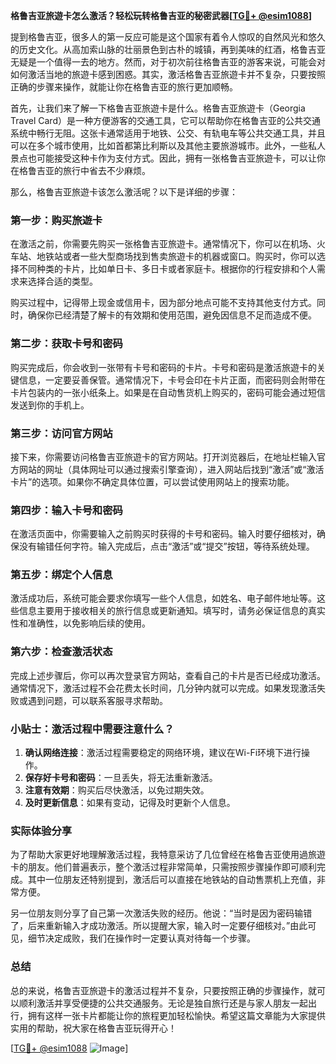 **格鲁吉亚旅遊卡怎么激活？轻松玩转格鲁吉亚的秘密武器[[TG💪+ @esim1088](https://t.me/s/esim1088)]**

提到格鲁吉亚，很多人的第一反应可能是这个国家有着令人惊叹的自然风光和悠久的历史文化。从高加索山脉的壮丽景色到古朴的城镇，再到美味的红酒，格鲁吉亚无疑是一个值得一去的地方。然而，对于初次前往格鲁吉亚的游客来说，可能会对如何激活当地的旅遊卡感到困惑。其实，激活格鲁吉亚旅遊卡并不复杂，只要按照正确的步骤来操作，就能让你在格鲁吉亚的旅行更加顺畅。

首先，让我们来了解一下格鲁吉亚旅遊卡是什么。格鲁吉亚旅遊卡（Georgia Travel Card）是一种方便游客的交通工具，它可以帮助你在格鲁吉亚的公共交通系统中畅行无阻。这张卡通常适用于地铁、公交、有轨电车等公共交通工具，并且可以在多个城市使用，比如首都第比利斯以及其他主要旅游城市。此外，一些私人景点也可能接受这种卡作为支付方式。因此，拥有一张格鲁吉亚旅遊卡，可以让你在格鲁吉亚的旅行中省去不少麻烦。

那么，格鲁吉亚旅遊卡该怎么激活呢？以下是详细的步骤：

### 第一步：购买旅遊卡

在激活之前，你需要先购买一张格鲁吉亚旅遊卡。通常情况下，你可以在机场、火车站、地铁站或者一些大型商场找到售卖旅遊卡的机器或窗口。购买时，你可以选择不同种类的卡片，比如单日卡、多日卡或者家庭卡。根据你的行程安排和个人需求来选择合适的类型。

购买过程中，记得带上现金或信用卡，因为部分地点可能不支持其他支付方式。同时，确保你已经清楚了解卡的有效期和使用范围，避免因信息不足而造成不便。

### 第二步：获取卡号和密码

购买完成后，你会收到一张带有卡号和密码的卡片。卡号和密码是激活旅遊卡的关键信息，一定要妥善保管。通常情况下，卡号会印在卡片正面，而密码则会附带在卡片包装内的一张小纸条上。如果是在自动售货机上购买的，密码可能会通过短信发送到你的手机上。

### 第三步：访问官方网站

接下来，你需要访问格鲁吉亚旅遊卡的官方网站。打开浏览器后，在地址栏输入官方网站的网址（具体网址可以通过搜索引擎查询），进入网站后找到“激活”或“激活卡片”的选项。如果你不确定具体位置，可以尝试使用网站上的搜索功能。

### 第四步：输入卡号和密码

在激活页面中，你需要输入之前购买时获得的卡号和密码。输入时要仔细核对，确保没有输错任何字符。输入完成后，点击“激活”或“提交”按钮，等待系统处理。

### 第五步：绑定个人信息

激活成功后，系统可能会要求你填写一些个人信息，如姓名、电子邮件地址等。这些信息主要用于接收相关的旅行信息或更新通知。填写时，请务必保证信息的真实性和准确性，以免影响后续的使用。

### 第六步：检查激活状态

完成上述步骤后，你可以再次登录官方网站，查看自己的卡片是否已经成功激活。通常情况下，激活过程不会花费太长时间，几分钟内就可以完成。如果发现激活失败或遇到问题，可以联系客服寻求帮助。

### 小贴士：激活过程中需要注意什么？

1. **确认网络连接**：激活过程需要稳定的网络环境，建议在Wi-Fi环境下进行操作。
2. **保存好卡号和密码**：一旦丢失，将无法重新激活。
3. **注意有效期**：购买后尽快激活，以免过期失效。
4. **及时更新信息**：如果有变动，记得及时更新个人信息。

### 实际体验分享

为了帮助大家更好地理解激活过程，我特意采访了几位曾经在格鲁吉亚使用過旅遊卡的朋友。他们普遍表示，整个激活过程非常简单，只需按照步骤操作即可顺利完成。其中一位朋友还特别提到，激活后可以直接在地铁站的自动售票机上充值，非常方便。

另一位朋友则分享了自己第一次激活失败的经历。他说：“当时是因为密码输错了，后来重新输入才成功激活。所以提醒大家，输入时一定要仔细核对。”由此可见，细节决定成败，我们在操作时一定要认真对待每一个步骤。

### 总结

总的来说，格鲁吉亚旅遊卡的激活过程并不复杂，只要按照正确的步骤操作，就可以顺利激活并享受便捷的公共交通服务。无论是独自旅行还是与家人朋友一起出行，拥有这样一张卡片都能让你的旅程更加轻松愉快。希望这篇文章能为大家提供实用的帮助，祝大家在格鲁吉亚玩得开心！

[[TG💪+ @esim1088](https://t.me/s/esim1088) ![Image](https://i.postimg.cc/4NQfJmqS/Snipaste-2025-05-13-00-14-12.png)]